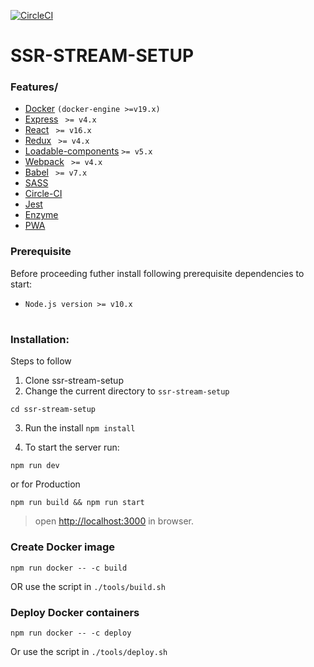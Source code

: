 [![CircleCI](https://circleci.com/gh/dev-ashishk/ssr-stream-setup.svg?style=shield)](https://circleci.com/gh/circleci/circleci-docs)

# SSR-STREAM-SETUP

### Features/

- [Docker](https://docs.docker.com/) `(docker-engine >=v19.x)`
- [Express](https://expressjs.com/) ` >= v4.x`
- [React](https://reactjs.org/) ` >= v16.x`
- [Redux](https://redux.js.org/) ` >= v4.x`
- [Loadable-components](https://loadable-components.com/) ` >= v5.x `
- [Webpack](https://webpack.js.org/) ` >= v4.x`
- [Babel](https://babeljs.io/) ` >= v7.x`
- [SASS](https://sass-lang.com/)
- [Circle-CI](https://circleci.com/) 
- [Jest](https://jestjs.io/)
- [Enzyme](https://enzymejs.github.io/enzyme/)
- [PWA](https://web.dev/progressive-web-apps/)


### Prerequisite
Before proceeding futher install following prerequisite dependencies to start:

- `Node.js version >= v10.x`
#

### Installation:

Steps to follow

1. Clone ssr-stream-setup
2. Change the current directory to `ssr-stream-setup`
```
cd ssr-stream-setup
```
3. Run the install `npm install`

4. To start the server run:
```
npm run dev 
```
or for Production
```
npm run build && npm run start
```
> open <http://localhost:3000> in browser.

### Create Docker image

``` 
npm run docker -- -c build 
```
OR use the script in `./tools/build.sh`

### Deploy Docker containers

```
npm run docker -- -c deploy
```
Or use the script in `./tools/deploy.sh`
